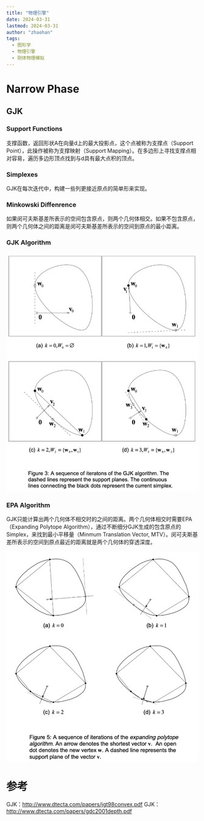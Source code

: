 ```yaml
---
title: "物理引擎"
date: 2024-03-31
lastmod: 2024-03-31
author: "zhaohan"
tags:
  - 图形学
  - 物理引擎
  - 刚体物理模拟
---
```


# Narrow Phase

## GJK

### Support Functions

支撑函数，返回形状A在向量d上的最大投影点，这个点被称为支撑点（Support Point），此操作被称为支撑映射（Support Mapping）。在多边形上寻找支撑点相对容易，遍历多边形顶点找到与d具有最大点积的顶点。

### Simplexes

GJK在每次迭代中，构建一些列更接近原点的简单形来实现。

### Minkowski Diffenrence

如果闵可夫斯基差所表示的空间包含原点，则两个几何体相交。如果不包含原点，则两个几何体之间的距离是闵可夫斯基差所表示的空间到原点的最小距离。

### GJK Algorithm

![](/content/posts/tech/graphics/pic/GJK-Algorithm.png)

### EPA Algorithm

GJK只能计算出两个几何体不相交时的之间的距离。两个几何体相交时需要EPA（Expanding Polytope Algorithm），通过不断细分GJK生成的包含原点的Simplex，来找到最小平移量（Minmum Translation Vector, MTV）。闵可夫斯基差所表示的空间到原点最近的距离就是两个几何体的穿透深度。

![](/content/posts/tech/graphics/pic/EPA-Algorithm.png)


# 参考
GJK：http://www.dtecta.com/papers/jgt98convex.pdf
GJK：http://www.dtecta.com/papers/gdc2001depth.pdf

